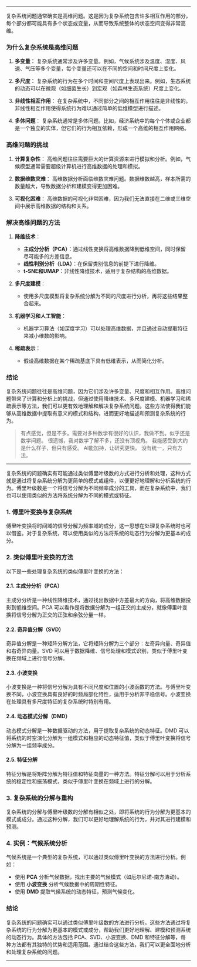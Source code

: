 
---

复杂系统问题通常确实是高维问题。这是因为复杂系统包含许多相互作用的部分，每个部分都可能具有多个状态或变量，从而导致系统整体的状态空间变得非常高维。

### 为什么复杂系统是高维问题

1. **多变量**：
   复杂系统通常涉及许多变量。例如，气候系统涉及温度、湿度、风速、气压等多个变量，每个变量还可以在不同的空间和时间尺度上变化。

2. **多尺度**：
   复杂系统的行为在多个时间和空间尺度上表现出来。例如，生态系统的动态可以在微观（如细菌生长）到宏观（如森林生态系统）尺度上变化。

3. **非线性相互作用**：
   在复杂系统中，不同部分之间的相互作用往往是非线性的。非线性相互作用使得系统行为难以通过简单的低维模型进行描述。

4. **多体问题**：
   复杂系统通常是多体问题。比如，经济系统中的每个个体或企业都是一个独立的实体，但它们的行为相互依赖，形成一个高维的相互作用网络。

### 高维问题的挑战

1. **计算复杂性**：
   高维问题往往需要巨大的计算资源来进行模拟和分析。例如，气候模型通常需要超级计算机进行高维数据的处理和模拟。

2. **数据维数灾难**：
   高维数据分析面临维数灾难问题。数据维数越高，样本所需的数量越大，导致数据分析和建模变得更加困难。

3. **可视化困难**：
   高维数据的可视化非常困难，因为我们无法直接在二维或三维空间中展示高维数据的结构和关系。

### 解决高维问题的方法

1. **降维技术**：
   - **主成分分析（PCA）**：通过线性变换将高维数据降到低维空间，同时保留尽可能多的方差信息。
   - **线性判别分析（LDA）**：在保留类别信息的前提下进行降维。
   - **t-SNE和UMAP**：非线性降维技术，适用于复杂结构的高维数据。

2. **多尺度建模**：
   - 使用多尺度模型将复杂系统分解为不同的尺度进行分析，再将这些结果整合起来。

3. **机器学习和人工智能**：
   - 机器学习算法（如深度学习）可以处理高维数据，并且通过自动提取特征来减小维数的影响。

4. **稀疏表示**：
   - 假设高维数据在某个稀疏基底下具有低维表示，从而简化分析。

### 结论

复杂系统问题往往是高维问题，因为它们涉及许多变量、尺度和相互作用。高维问题带来了计算和分析上的挑战，但通过使用降维技术、多尺度建模、机器学习和稀疏表示等方法，我们可以更有效地理解和解决复杂系统问题。这些方法使得我们能够从高维数据中提取有意义的模式和结构，进而更好地描述和预测复杂系统的行为。

> 有点感觉，但是不多。需要对多种数学有很好的认识，我做不到。似乎还是数学问题。
> 	很遗憾，我对数学了解不多，还没有顶视角。
> 我能感受到大约是什么样子，但只有感受。
> AI能加持，让研究更快。
> 没有统一，只有方法。

---

复杂系统的问题确实有可能通过类似傅里叶级数的方式进行分析和处理，这种方式就是通过将复杂系统分解为更简单的模式或组件，以便更好地理解和分析系统的行为。傅里叶级数是一个将信号分解为不同频率成分的工具，而在复杂系统中，我们也可以使用类似的方法将系统分解为不同的模式或特征。

### 1. **傅里叶变换与复杂系统**

傅里叶变换将时间域的信号分解为频率域的成分，这一思想在处理复杂系统时也可以借鉴。对于复杂系统，可以使用类似的方法将系统的动态行为分解为更基本的成分。

### 2. **类似傅里叶变换的方法**

以下是一些处理复杂系统的类似傅里叶变换的方法：

#### 2.1. **主成分分析（PCA）**

主成分分析是一种线性降维技术，通过找出数据中方差最大的方向，将高维数据投影到低维空间。PCA 可以看作是将数据分解为一组正交的主成分，就像傅里叶变换将信号分解为正交的正弦和余弦分量一样。

#### 2.2. **奇异值分解（SVD）**

奇异值分解是一种矩阵分解方法，它将矩阵分解为三个部分：左奇异向量、奇异值和右奇异向量。SVD 可以用于数据降维、信号处理和模式识别，类似于傅里叶变换在频域上进行信号分解。

#### 2.3. **小波变换**

小波变换是一种将信号分解为具有不同尺度和位置的小波函数的方法。与傅里叶变换不同，小波变换具有良好的时频局部化特性，适用于分析非平稳信号。小波变换在处理具有多尺度特征的复杂系统时特别有用。

#### 2.4. **动态模式分解（DMD）**

动态模式分解是一种数据驱动的方法，用于提取复杂系统的动态特征。DMD 可以将系统的时空演化分解为一组模式和相应的动态特征值，类似于傅里叶变换将信号分解为一组频率成分。

#### 2.5. **特征分解**

特征分解是将矩阵分解为特征值和特征向量的一种方法。特征分解可以用于分析系统的稳定性和振荡模式，类似于傅里叶变换在频域上进行的分解。

### 3. **复杂系统的分解与重构**

复杂系统的分解与傅里叶级数的分解有相似之处，即将系统的行为分解为更基本的模式或成分。通过这种分解，我们可以更好地理解系统的行为，并对其进行建模和预测。

### 4. **实例：气候系统分析**

气候系统是一个典型的复杂系统，可以通过类似傅里叶变换的方法进行分析。例如：
- 使用 **PCA** 分析气候数据，找出主要的气候模式（如厄尔尼诺-南方涛动）。
- 使用 **小波变换** 分析气候数据中的周期性特征。
- 使用 **DMD** 提取气候系统的动态特征，预测气候变化。

### 结论

复杂系统的问题确实可以通过类似傅里叶级数的方法进行分析。这些方法通过将复杂系统的行为分解为更基本的模式或成分，帮助我们更好地理解、建模和预测系统的动态行为。具体的方法包括 PCA、SVD、小波变换、DMD 和特征分解等，每种方法都有其独特的优势和适用范围。通过结合这些方法，我们可以更全面地分析和处理复杂系统的问题。

---






